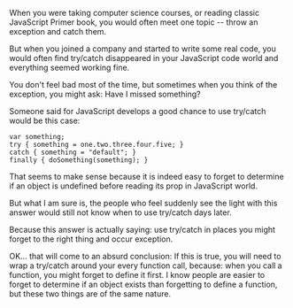 When you were taking computer science courses,
or reading classic JavaScript Primer book,
you would often meet one topic -- throw an exception and catch them.

But when you joined a company and started to write some real code,
you would often find try/catch disappeared in your JavaScript code world and everything
seemed working fine. 

You don't feel bad most of the time, but sometimes when 
you think of the exception, you might ask: Have I missed something?

Someone said for JavaScript develops a good chance to use try/catch would
be this case:
```
var something;
try { something = one.two.three.four.five; }
catch { something = "default"; }
finally { doSomething(something); }
```
That seems to make sense because it is indeed easy to forget to determine if an object is undefined before
reading its prop in JavaScript world. 

But what I am sure is, the people who feel suddenly see the light
with this answer would still not know when to use try/catch days later.

Because this answer is actually saying: use try/catch in places you might forget to the right thing and occur exception.

OK... that will come to an absurd conclusion: If this is true, you will need to wrap a try/catch around your every function call, because: when you call a function, you might forget to define it first. I know people are easier to forget to determine if an object exists
than forgetting to define a function, but these two things are of the same nature.



